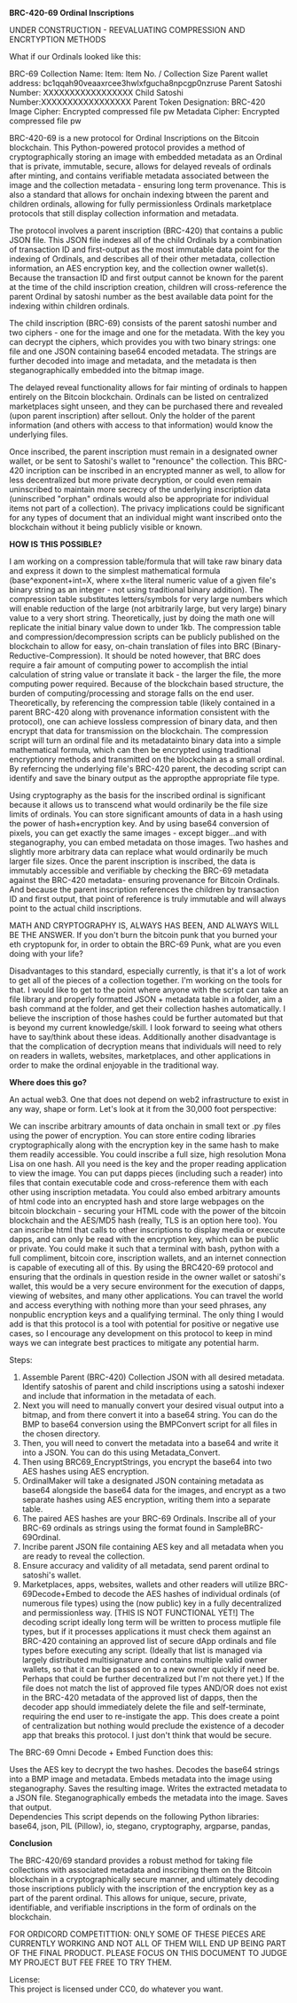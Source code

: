 **BRC-420-69 Ordinal Inscriptions**

UNDER CONSTRUCTION - REEVALUATING COMPRESSION AND ENCRTYPTION METHODS

What if our Ordinals looked like this:

  BRC-69
    Collection Name: 
    Item: Item No. / Collection Size
    Parent wallet address: bc1qqah90veaaxrcee3hwlxfgucha8npcgp0nzruse
    Parent Satoshi Number: XXXXXXXXXXXXXXXXX
    Child Satoshi Number:XXXXXXXXXXXXXXXXX
    Parent Token Designation: BRC-420  
    Image Cipher: Encrypted compressed file pw
    Metadata Cipher: Encrypted compressed file pw 
 

BRC-420-69 is a new protocol for Ordinal Inscriptions on the Bitcoin blockchain. This Python-powered protocol provides a method of cryptographically storing an image with embedded metadata as an Ordinal that is private, immutable, secure, allows for delayed reveals of ordinals after minting, and contains verifiable metadata associated between the image and the collection metadata - ensuring long term provenance. This is also a standard that allows for onchain indexing btween the parent and children ordinals, allowing for fully permissionless Ordinals marketplace protocols that still display collection information and metadata.

The protocol involves a parent inscription (BRC-420) that contains a public JSON file. This JSON file indexes all of the child Ordinals by a combination of transaction ID and first-output as the most immutable data point for the indexing of Ordinals, and describes all of their other metadata, collection information, an AES encryption key, and the collection owner wallet(s). Because the transaction ID and first output cannot be known for the parent at the time of the child inscription creation, children will cross-reference the parent Ordinal by satoshi number as the best available data point for the indexing within children ordinals.

The child inscription (BRC-69) consists of the parent satoshi number and two ciphers - one for the image and one for the metadata. With the key you can decrypt the ciphers, which provides you with two binary strings: one file and one JSON containing base64 encoded metadata. The strings are further decoded into image and metadata, and the metadata is then steganographically embedded into the bitmap image.

The delayed reveal functionality allows for fair minting of ordinals to happen entirely on the Bitcoin blockchain. Ordinals can be listed on centralized marketplaces sight unseen, and they can be purchased there and revealed (upon parent inscription) after sellout. Only the holder of the parent information (and others with access to that information) would know the underlying files. 

Once inscribed, the parent inscription must remain in a designated owner wallet, or be sent to Satoshi's wallet to "renounce" the collection. This BRC-420 incription can be inscribed in an encrypted manner as well, to allow for less decentralized but more private decryption, or could even remain uninscribed to maintain more secrecy of the underlying inscription data (uninscribed "orphan" ordinals would also be appropriate for individual items not part of a collection). The privacy implications could be significant for any types of document that an individual might want inscribed onto the blockchain without it being publicly visible or known.

**HOW IS THIS POSSIBLE?** 

I am working on a compression table/formula that will take raw binary data and express it down to the simplest mathematical formula (base^exponent+int=X, where x=the literal numeric value of a given file's binary string as an integer - not using traditional binary addition). The compression table substitutes letters/symbols for very large numbers which will enable reduction of the large (not arbitrarily large, but very large) binary value to a very short string. Theoretically, just by doing the math one will replicate the initial binary value down to under 1kb. The compression table and compression/decompression scripts can be publicly published on the blockchain to allow for easy, on-chain translation of files into BRC (Binary-Reductive-Compression). It should be noted however, that BRC does require a fair amount of computing power to accomplish the intial calculation of string value or translate it back - the larger the file, the more computing power required. Because of the blockchain based structure, the burden of computing/processing and storage falls on the end user. Theoretically, by referencing the compression table (likely contained in a parent BRC-420 along with provenance information consistent with the protocol), one can achieve lossless compression of binary data, and then encrypt that data for transmission on the blockchain. The compression script will turn an ordinal file and its metadatainto binary data into a simple mathematical formula, which can then be encrypted using traditional encryptionry methods and transmitted on the blockchain as a small ordinal. By referncing the underlying file's BRC-420 parent, the decoding script can identify and save the binary output as the appropthe appropriate file type.        

Using cryptography as the basis for the inscribed ordinal is significant because it allows us to transcend what would ordinarily be the file size limits of ordinals. You can store significant amounts of data in a hash using the power of hash+encryption key. And by using base64 conversion of pixels, you can get exactly the same images - except bigger...and with steganography, you can embed metadata on those images. Two hashes and slightly more arbitrary data can replace what would ordinarily be much larger file sizes. Once the parent inscription is inscribed, the data is immutably accessible and verifiable by checking the BRC-69 metadata against the BRC-420 metadata- ensuring provenance for Bitcoin Ordinals. And because the parent inscription references the children by transaction ID and first output, that point of reference is truly immutable and will always point to the actual child inscriptions. 

MATH AND CRYPTOGRAPHY IS, ALWAYS HAS BEEN, AND ALWAYS WILL BE THE ANSWER. If you don't burn the bitcoin punk that you burned your eth cryptopunk for, in order to obtain the BRC-69 Punk, what are you even doing with your life? 

Disadvantages to this standard, especially currently, is that it's a lot of work to get all of the pieces of a collection together. I'm working on the tools for that. I would like to get to the point where anyone with the script can take an file library and properly formatted JSON + metadata table in a folder, aim a bash command at the folder, and get their collection hashes automatically. I believe the inscription of those hashes could be further automated but that is beyond my current knowledge/skill. I look forward to seeing what others have to say/think about these ideas. Additionally another disadvantage is that the complication of decryption means that individuals will need to rely on readers in wallets, websites, marketplaces, and other applications in order to make the ordinal enjoyable in the traditional way. 

**Where does this go?** 

An actual web3. One that does not depend on web2 infrastructure to exist in any way, shape or form. Let's look at it from the 30,000 foot perspective:

We can inscribe arbitrary amounts of data onchain in small text or .py files using the power of encryption. You can store entire coding libraries cryptographically along with the encryption key in the same hash to make them readily accessible. You could inscribe a full size, high resolution Mona Lisa on one hash. All you need is the key and the proper reading application to view the image. You can put dapps pieces (including such a reader) into files that contain executable code and cross-reference them with each other using inscription metadata. You could also embed arbitrary amounts of html code into an encrypted hash and store large webpages on the bitcoin blockchain - securing your HTML code with the power of the bitcoin blockchain and the AES/MD5 hash (really, TLS is an option here too). You can inscribe html that calls to other inscriptions to display media or execute dapps, and can only be read with the encryption key, which can be public or private. You could make it such that a terminal with bash, python with a full compliment, bitcoin core, inscription wallets, and an internet connection is capable of executing all of this. By using the BRC420-69 protocol and ensuring that the ordinals in question reside in the owner wallet or satoshi's wallet, this would be a very secure environment for the execution of dapps, viewing of websites, and many other applications. You can travel the world and access everything with nothing more than your seed phrases, any nonpublic encryption keys and a qualifying terminal. The only thing I would add is that this protocol is a tool with potential for positive or negative use cases, so I encourage any development on this protocol to keep in mind ways we can integrate best practices to mitigate any potential harm.   

Steps:

1. Assemble Parent (BRC-420) Collection JSON with all desired metadata. Identify satoshis of parent and child inscriptions using a satoshi indexer and include that information in the metadata of each.  
2. Next you will need to manually convert your desired visual output into a bitmap, and from there convert it into a base64 string. You can do the BMP to base64 conversion using the BMPConvert script for all files in the chosen directory. 
3. Then, you will need to convert the metadata into a base64 and write it into a JSON.  You can do this using Metadata_Convert.  
4. Then using BRC69_EncryptStrings, you encrypt the base64 into two AES hashes using AES encryption. 
5. OrdinalMaker will take a designated JSON containing metadata as base64 alongside the base64 data for the images, and encrypt as a two separate hashes using AES encryption, writing them into a separate table. 
6. The paired AES hashes are your BRC-69 Ordinals. Inscribe all of your BRC-69 ordinals as strings using the format found in SampleBRC-69Ordinal. 
7. Incribe parent JSON file containing AES key and all metadata when you are ready to reveal the collection. 
8. Ensure accuracy and validity of all metadata, send parent ordinal to satoshi's wallet. 
9. Marketplaces, apps, websites, wallets and other readers will utilize BRC-69Decode+Embed to decode the AES hashes of individual ordinals (of numerous file types) using the (now public) key in a fully decentralized and permissionless way. [THIS IS NOT FUNCTIONAL YET!] The decoding script ideally long term will be written to process mutliple file types, but if it processes applications it must check them against an BRC-420 containing an approved list of secure dApp ordinals and file types before executing any script. (Ideally that list is managed via largely distributed multisignature and contains multiple valid owner wallets, so that it can be passed on to a new owner quickly if need be. Perhaps that could be further decentralized but I'm not there yet.) If the file does not match the list of approved file types AND/OR does not exist in the BRC-420 metadata of the approved list of dapps, then the decoder app should immediately delete the file and self-terminate, requiring the end user to re-instigate the app. This does create a point of centralization but nothing would preclude the existence of a decoder app that breaks this protocol. I just don't think that would be secure. 

The BRC-69 Omni Decode + Embed Function does this:

Uses the AES key to decrypt the two hashes. 
Decodes the base64 strings into a BMP image and metadata.
Embeds metadata into the image using steganography.
Saves the resulting image. 
Writes the extracted metadata to a JSON file. 
Steganographically embeds the metadata into the image. Saves that output.  
Dependencies
This script depends on the following Python libraries: 
  base64, 
  json, 
  PIL (Pillow), 
  io, 
  stegano, 
  cryptography, 
  argparse, 
  pandas,


**Conclusion**

The BRC-420/69 standard provides a robust method for taking file collections with associated metadata and inscribing them on the Bitcoin blockchain in a cryptographically secure manner, and ultimately decoding those inscriptions publicly with the inscription of the encryption key as a part of the parent ordinal. This allows for unique, secure, private, identifiable, and verifiable inscriptions in the form of ordinals on the blockchain. 

FOR ORDICORD COMPETITTION: ONLY SOME OF THESE PIECES ARE CURRENTLY WORKING AND NOT ALL OF THEM WILL END UP BEING PART OF THE FINAL PRODUCT. PLEASE FOCUS ON THIS DOCUMENT TO JUDGE MY PROJECT BUT FEE FREE TO TRY THEM. 

License:  
This project is licensed under CC0, do whatever you want.

